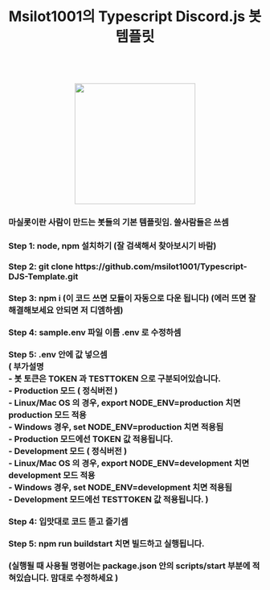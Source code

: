 <h1 align=center>
  Msilot1001의 Typescript Discord.js 봇 템플릿
</h1>
<br/>
<h1 align=center>
  <img src='https://cdn.discordapp.com/avatars/780771337332981780/0feaddbc0e34d1d00e4f2daa39b7abf6.png?size=1024' style="width: 25vw; min-width: 300px;" />
</h1>
<h3>
  마실롯이란 사람이 만드는 봇들의 기본 템플릿임. 쓸사람들은 쓰셈
</h3>
<h3>
  Step 1: node, npm 설치하기 (잘 검색해서 찾아보시기 바람)
  <br /><br />
  Step 2: git clone https://github.com/msilot1001/Typescript-DJS-Template.git
  <br /><br />
  Step 3: npm i
  (이 코드 쓰면 모듈이 자동으로 다운 됩니다) (에러 뜨면 잘 해결해보세요 안되면 저 디엠하셈)
  <br /><br />
  Step 4: sample.env 파일 이름 .env 로 수정하셈
  <br /><br />
  Step 5: .env 안에 값 넣으셈<br />
  ( 부가설명 <br />
  - 봇 토큰은 TOKEN 과 TESTTOKEN 으로 구분되어있습니다. <br />
  - Production 모드 ( 정식버전 ) <br />
    - Linux/Mac OS 의 경우, export NODE_ENV=production 치면 production 모드 적용 <br />
    - Windows 경우, set NODE_ENV=production 치면 적용됨 <br />
    - Production 모드에선 TOKEN 값 적용됩니다. <br />
  - Development 모드 ( 정식버전 ) <br />
  - Linux/Mac OS 의 경우, export NODE_ENV=development 치면 development 모드 적용 <br />
  - Windows 경우, set NODE_ENV=development 치면 적용됨 <br />
  - Development 모드에선 TESTTOKEN 값 적용됩니다. ) <br /> 
 <br />
  Step 4: 입맛대로 코드 뜯고 즐기셈
  <br /><br />
  Step 5: npm run buildstart 치면 빌드하고 실행됩니다.
  <br /><br />
  (실행될 때 사용될 명령어는 package.json 안의 scripts/start 부분에 적혀있습니다. 맘대로 수정하세요 )
</h3>
